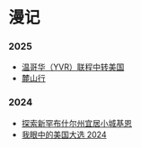 # 漫记

### 2025
- [温哥华（YVR）联程中转美国](/article/journey/2025/yvr-to-us.md)
- [麓山行](/article/journey/2025/trip-to-lushan.md)

### 2024
- [探索新罕布什尔州宜居小城基恩](/article/journey/2024/trip-to-keene.md)
- [我眼中的美国大选 2024](/article/journey/2024/my-eyes-on-the-us-election-2024.md)